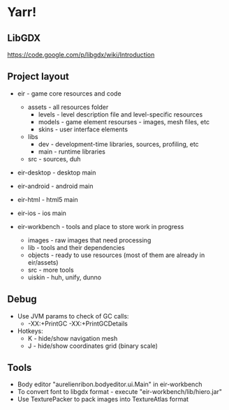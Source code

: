 Yarr!
=====

LibGDX
------
https://code.google.com/p/libgdx/wiki/Introduction

	
Project layout
--------------
* eir - game core resources and code
	- assets - all resources folder
		+ levels - level description file and level-specific resources
		+ models - game element resourses - images, mesh files, etc
		+ skins - user interface elements
	- libs 
		+ dev - development-time libraries, sources, profiling, etc
		+ main - runtime libraries
	- src - sources, duh

* eir-desktop - desktop main 

* eir-android - android main 

* eir-html - html5 main 

* eir-ios - ios main 

* eir-workbench - tools and place to store work in progress
	- images - raw images that need processing
	- lib - tools and their dependencies
	- objects - ready to use resources (most of them are already in eir/assets)
	- src - more tools
	- uiskin - huh, unify, dunno
	
	
Debug
-----------

* Use JVM params to check of GC calls: 
	- -XX:+PrintGC -XX:+PrintGCDetails 
* Hotkeys:
	- K - hide/show navigation mesh
	- J - hide/show coordinates grid (binary scale)
	
Tools	
-----
* Body editor "aurelienribon.bodyeditor.ui.Main" in eir-workbench
* To convert font to libgdx format - execute "eir-workbench/lib/hiero.jar"
* Use TexturePacker to pack images into TextureAtlas format